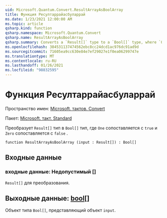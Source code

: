 ```yaml
---
uid: Microsoft.Quantum.Convert.ResultArrayAsBoolArray
title: Функция Ресултаррайасбуларрай
ms.date: 1/23/2021 12:00:00 AM
ms.topic: article
qsharp.kind: function
qsharp.namespace: Microsoft.Quantum.Convert
qsharp.name: ResultArrayAsBoolArray
qsharp.summary: Converts a `Result[]` type to a `Bool[]` type, where `One` is mapped to `true` and `Zero` is mapped to `false`.
ms.openlocfilehash: 384531137474562ebc8cc24dcd1ac976dc91ad9d
ms.sourcegitcommit: 71605ea9cc630e84e7ef29027e1f0ea06299747e
ms.translationtype: MT
ms.contentlocale: ru-RU
ms.lasthandoff: 01/26/2021
ms.locfileid: "98832595"
---
```

# <a name="resultarrayasboolarray-function"></a>Функция Ресултаррайасбуларрай

Пространство имен: [Microsoft. тактов. Convert](xref:Microsoft.Quantum.Convert)

Пакет: [Microsoft. такт. Standard](https://nuget.org/packages/Microsoft.Quantum.Standard)


Преобразует `Result[]` тип в `Bool[]` тип, где `One` сопоставляется с `true` и `Zero` сопоставляется с `false` .

```qsharp
function ResultArrayAsBoolArray (input : Result[]) : Bool[]
```


## <a name="input"></a>Входные данные

### <a name="input--__invalidresult__"></a>входные данные: __Недопустимый <Result>__[]

`Result[]` для преобразования.



## <a name="output--bool"></a>Выходные данные: [bool](xref:microsoft.quantum.lang-ref.bool)[]

Объект типа `Bool[]`, представляющий объект `input`.